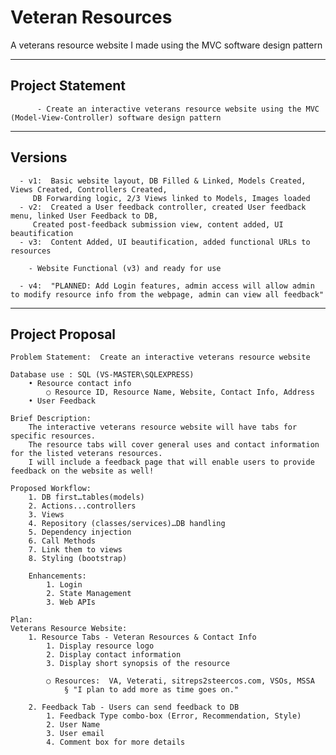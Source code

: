# Veteran Resources
A veterans resource website I made using the MVC software design pattern
___________________

## Project Statement

          - Create an interactive veterans resource website using the MVC (Model-View-Controller) software design pattern

___________________
## Versions

	  - v1:  Basic website layout, DB Filled & Linked, Models Created, Views Created, Controllers Created, 
	  	 DB Forwarding logic, 2/3 Views linked to Models, Images loaded
	  - v2:  Created a User feedback controller, created User feedback menu, linked User Feedback to DB, 
	  	 Created post-feedback submission view, content added, UI beautification
	  - v3:  Content Added, UI beautification, added functional URLs to resources
	  
	  	- Website Functional (v3) and ready for use
	  
	  - v4:  "PLANNED: Add Login features, admin access will allow admin to modify resource info from the webpage, admin can view all feedback"
	  

____________________
## Project Proposal

	Problem Statement:  Create an interactive veterans resource website

	Database use : SQL (VS-MASTER\SQLEXPRESS)
		• Resource contact info
			○ Resource ID, Resource Name, Website, Contact Info, Address
		• User Feedback

	Brief Description: 
		The interactive veterans resource website will have tabs for specific resources. 
		The resource tabs will cover general uses and contact information for the listed veterans resources. 
		I will include a feedback page that will enable users to provide feedback on the website as well!

	Proposed Workflow: 
		1. DB first…tables(models)
		2. Actions...controllers
		3. Views
		4. Repository (classes/services)…DB handling
		5. Dependency injection
		6. Call Methods
		7. Link them to views
		8. Styling (bootstrap)

		Enhancements:
			1. Login
			2. State Management
			3. Web APIs

	Plan:
	Veterans Resource Website: 
		1. Resource Tabs - Veteran Resources & Contact Info
			1. Display resource logo
			2. Display contact information
			3. Display short synopsis of the resource

			○ Resources:  VA, Veterati, sitreps2steercos.com, VSOs, MSSA
				§ "I plan to add more as time goes on."

		2. Feedback Tab - Users can send feedback to DB
			1. Feedback Type combo-box (Error, Recommendation, Style)
			2. User Name
			3. User email
			4. Comment box for more details



